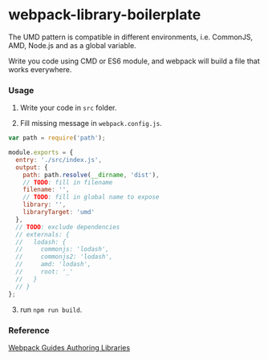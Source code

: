 # webpack-library-boilerplate

The UMD pattern is compatible in different environments, i.e. CommonJS, AMD, Node.js and as a global variable.

Write you code using CMD or ES6 module, and webpack will build a file that works everywhere.

### Usage

1. Write your code in `src` folder.

2. Fill missing message in `webpack.config.js`.

```javascript
var path = require('path');

module.exports = {
  entry: './src/index.js',
  output: {
    path: path.resolve(__dirname, 'dist'),
    // TODO: fill in filename
    filename: '',
    // TODO: fill in global name to expose
    library: '',
    libraryTarget: 'umd'
  },
  // TODO: exclude dependencies
  // externals: {
  //   lodash: {
  //     commonjs: 'lodash',
  //     commonjs2: 'lodash',
  //     amd: 'lodash',
  //     root: '_'
  //   }
  // }
};
```
3. run `npm run build`.

### Reference

[Webpack Guides Authoring Libraries](https://webpack.js.org/guides/author-libraries/)
